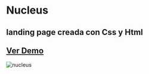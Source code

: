 # Nucleus
landing page creada con Css y Html
<br/>
<br/>
<a href="https://graceful-dusk-02c499.netlify.app/">Ver Demo</a>
---------------------------------------------------------------------------------------------------------
![nucleus](https://github.com/ingMarcosOrtiz/Nucleus/assets/19525887/e003dfe5-4ca8-48a1-8397-7d2ad5d9411f)
